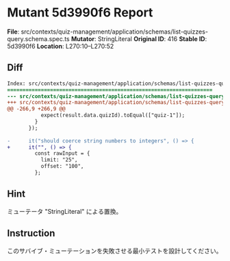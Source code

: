 # Mutant 5d3990f6 Report

**File**: src/contexts/quiz-management/application/schemas/list-quizzes-query.schema.spec.ts
**Mutator**: StringLiteral
**Original ID**: 416
**Stable ID**: 5d3990f6
**Location**: L270:10–L270:52

## Diff

```diff
Index: src/contexts/quiz-management/application/schemas/list-quizzes-query.schema.spec.ts
===================================================================
--- src/contexts/quiz-management/application/schemas/list-quizzes-query.schema.spec.ts	original
+++ src/contexts/quiz-management/application/schemas/list-quizzes-query.schema.spec.ts	mutated #416
@@ -266,9 +266,9 @@
           expect(result.data.quizId).toEqual(["quiz-1"]);
         }
       });
 
-      it("should coerce string numbers to integers", () => {
+      it("", () => {
         const rawInput = {
           limit: "25",
           offset: "100",
         };
```

## Hint

ミューテータ "StringLiteral" による置換。

## Instruction

このサバイブ・ミューテーションを失敗させる最小テストを設計してください。

